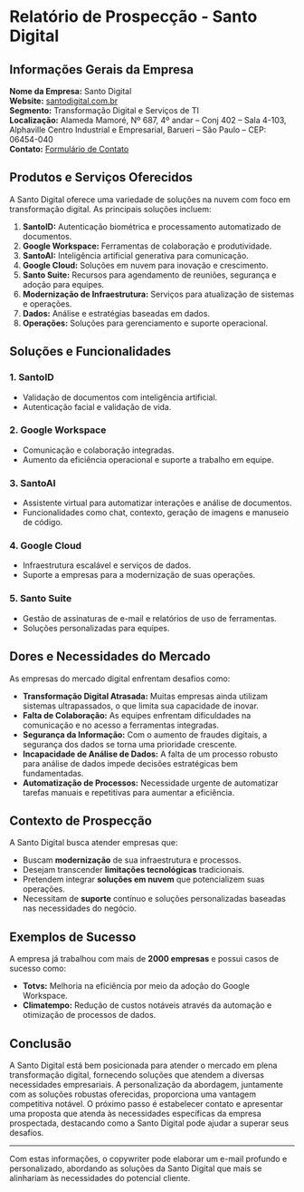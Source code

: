 # Relatório de Prospecção - Santo Digital

## Informações Gerais da Empresa
**Nome da Empresa:** Santo Digital  
**Website:** [santodigital.com.br](https://santodigital.com.br)  
**Segmento:** Transformação Digital e Serviços de TI  
**Localização:** Alameda Mamoré, Nº 687, 4º andar – Conj 402 – Sala 4-103, Alphaville Centro Industrial e Empresarial, Barueri – São Paulo – CEP: 06454-040  
**Contato:** [Formulário de Contato](https://santodigital.com.br/contato/)  

## Produtos e Serviços Oferecidos
A Santo Digital oferece uma variedade de soluções na nuvem com foco em transformação digital. As principais soluções incluem:

1. **SantoID:** Autenticação biométrica e processamento automatizado de documentos.
2. **Google Workspace:** Ferramentas de colaboração e produtividade.
3. **SantoAI:** Inteligência artificial generativa para comunicação.
4. **Google Cloud:** Soluções em nuvem para inovação e crescimento.
5. **Santo Suite:** Recursos para agendamento de reuniões, segurança e adoção para equipes.
6. **Modernização de Infraestrutura:** Serviços para atualização de sistemas e operações.
7. **Dados:** Análise e estratégias baseadas em dados.
8. **Operações:** Soluções para gerenciamento e suporte operacional.

## Soluções e Funcionalidades
### **1. SantoID**
- Validação de documentos com inteligência artificial.
- Autenticação facial e validação de vida.

### **2. Google Workspace**
- Comunicação e colaboração integradas.
- Aumento da eficiência operacional e suporte a trabalho em equipe.

### **3. SantoAI**
- Assistente virtual para automatizar interações e análise de documentos.
- Funcionalidades como chat, contexto, geração de imagens e manuseio de código.

### **4. Google Cloud**
- Infraestrutura escalável e serviços de dados.
- Suporte a empresas para a modernização de suas operações.

### **5. Santo Suite**
- Gestão de assinaturas de e-mail e relatórios de uso de ferramentas.
- Soluções personalizadas para equipes.

## Dores e Necessidades do Mercado
As empresas do mercado digital enfrentam desafios como:
- **Transformação Digital Atrasada:** Muitas empresas ainda utilizam sistemas ultrapassados, o que limita sua capacidade de inovar.
- **Falta de Colaboração:** As equipes enfrentam dificuldades na comunicação e no acesso a ferramentas integradas.
- **Segurança da Informação:** Com o aumento de fraudes digitais, a segurança dos dados se torna uma prioridade crescente.
- **Incapacidade de Análise de Dados:** A falta de um processo robusto para análise de dados impede decisões estratégicas bem fundamentadas.
- **Automatização de Processos:** Necessidade urgente de automatizar tarefas manuais e repetitivas para aumentar a eficiência.

## Contexto de Prospecção
A Santo Digital busca atender empresas que:
- Buscam **modernização** de sua infraestrutura e processos.
- Desejam transcender **limitações tecnológicas** tradicionais.
- Pretendem integrar **soluções em nuvem** que potencializem suas operações.
- Necessitam de **suporte** contínuo e soluções personalizadas baseadas nas necessidades do negócio.

## Exemplos de Sucesso
A empresa já trabalhou com mais de **2000 empresas** e possui casos de sucesso como:
- **Totvs:** Melhoria na eficiência por meio da adoção do Google Workspace.
- **Climatempo:** Redução de custos notáveis através da automação e otimização de processos de dados.

## Conclusão
A Santo Digital está bem posicionada para atender o mercado em plena transformação digital, fornecendo soluções que atendem a diversas necessidades empresariais. A personalização da abordagem, juntamente com as soluções robustas oferecidas, proporciona uma vantagem competitiva notável. O próximo passo é estabelecer contato e apresentar uma proposta que atenda às necessidades específicas da empresa prospectada, destacando como a Santo Digital pode ajudar a superar seus desafios.

---

Com estas informações, o copywriter pode elaborar um e-mail profundo e personalizado, abordando as soluções da Santo Digital que mais se alinhariam às necessidades do potencial cliente.